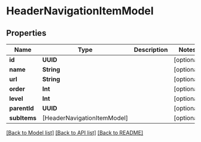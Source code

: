# HeaderNavigationItemModel

## Properties
Name | Type | Description | Notes
------------ | ------------- | ------------- | -------------
**id** | **UUID** |  | [optional] 
**name** | **String** |  | [optional] 
**url** | **String** |  | [optional] 
**order** | **Int** |  | [optional] 
**level** | **Int** |  | [optional] 
**parentId** | **UUID** |  | [optional] 
**subItems** | [HeaderNavigationItemModel] |  | [optional] 

[[Back to Model list]](../README.md#documentation-for-models) [[Back to API list]](../README.md#documentation-for-api-endpoints) [[Back to README]](../README.md)


